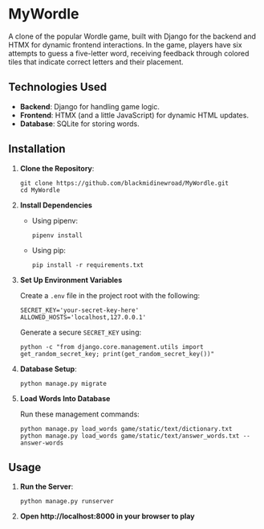 # MyWordle
A clone of the popular Wordle game, built with Django for the backend and HTMX for dynamic frontend interactions. In the game, players have six attempts to guess a five-letter word, receiving feedback through colored tiles that indicate correct letters and their placement.


## Technologies Used
- **Backend**: Django for handling game logic.
- **Frontend**: HTMX (and a little JavaScript) for dynamic HTML updates.
- **Database**: SQLite for storing words.


## Installation
1. **Clone the Repository**:
   ```shell
   git clone https://github.com/blackmidinewroad/MyWordle.git
   cd MyWordle
   ```

2. **Install Dependencies**
   - Using pipenv:

      ```shell
      pipenv install
      ```
   - Using pip:
   
      ```shell
      pip install -r requirements.txt
      ```

3. **Set Up Environment Variables**

   Create a `.env` file in the project root with the following:
   ```env
   SECRET_KEY='your-secret-key-here'
   ALLOWED_HOSTS='localhost,127.0.0.1'
   ```
   Generate a secure `SECRET_KEY` using:
   ```shell
   python -c "from django.core.management.utils import get_random_secret_key; print(get_random_secret_key())"
   ```

4. **Database Setup**:
   ```shell
   python manage.py migrate
   ```

5. **Load Words Into Database**

   Run these management commands:
   ```shell
   python manage.py load_words game/static/text/dictionary.txt
   python manage.py load_words game/static/text/answer_words.txt --answer-words
   ```


## Usage
1. **Run the Server**:
   ```shell
   python manage.py runserver
   ```

2. **Open http://localhost:8000 in your browser to play**
